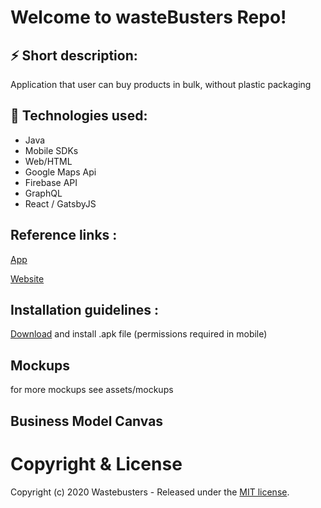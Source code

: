 # Welcome to wasteBusters Repo!

## ⚡️ Short description:
Application that user can buy products in bulk, without plastic packaging

## 🧐 Technologies used:
* Java 
* Mobile SDKs
* Web/HTML
* Google Maps Api
* Firebase API 
* GraphQL 
* React / GatsbyJS

## Reference links :
[App](https://romantic-mcclintock-d79325.netlify.app/app.apk)

[Website](https://romantic-mcclintock-d79325.netlify.app/)

## Installation guidelines :

[Download](https://romantic-mcclintock-d79325.netlify.app/app.apk) and install .apk file (permissions required in mobile)

## Mockups

<!-- ![alt]("./src/assets/../../../src/assets/mockups/readMe/frame1.jpg")
![alt]("./src/assets/../../../src/assets/mockups/readMe/frame1.jpg")
![alt]("./src/assets/../../../src/assets/mockups/readMe/frame1.jpg")
![alt]("./src/assets/../../../src/assets/mockups/readMe/frame1.jpg") -->

for more mockups see assets/mockups
## Business Model Canvas

<!-- ![alt]("./src/assets/../../../src/assets/mockups/readMe/frame1.jpg") --> 
# Copyright & License

Copyright (c) 2020 Wastebusters - Released under the [MIT license](LICENSE).

